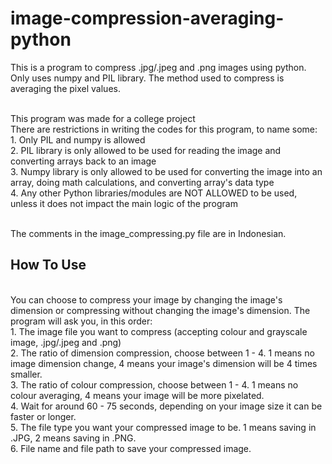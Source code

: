 # image-compression-averaging-python
This is a program to compress .jpg/.jpeg and .png images using python. Only uses numpy and PIL library. The method used to compress is averaging the pixel values.

<br>This program was made for a college project
<br>There are restrictions in writing the codes for this program, to name some:
<br>1. Only PIL and numpy is allowed
<br>2. PIL library is only allowed to be used for reading the image and converting arrays back to an image
<br>3. Numpy library is only allowed to be used for converting the image into an array, doing math calculations, and converting array's data type
<br>4. Any other Python libraries/modules are NOT ALLOWED to be used, unless it does not impact the main logic of the program

<br>The comments in the image_compressing.py file are in Indonesian.

## How To Use
<br>You can choose to compress your image by changing the image's dimension or compressing without changing the image's dimension. The program will ask you, in this order:
<br>1. The image file you want to compress (accepting colour and grayscale image, .jpg/.jpeg and .png)
<br>2. The ratio of dimension compression, choose between 1 - 4. 1 means no image dimension change, 4 means your image's dimension will be 4 times smaller.
<br>3. The ratio of colour compression, choose between 1 - 4. 1 means no colour averaging, 4 means your image will be more pixelated.
<br>4. Wait for around 60 - 75 seconds, depending on your image size it can be faster or longer.
<br>5. The file type you want your compressed image to be. 1 means saving in .JPG, 2 means saving in .PNG.
<br>6. File name and file path to save your compressed image.
